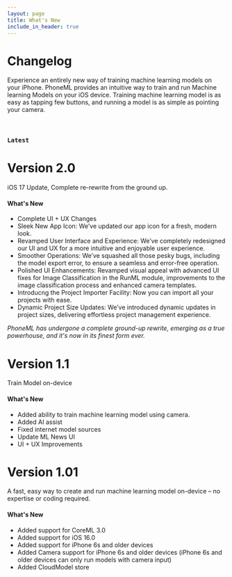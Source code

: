 ```yaml
---
layout: page
title: What's New
include_in_header: true
---
```


# Changelog

Experience an entirely new way of training machine learning models on your iPhone. PhoneML provides an intuitive way to train and run Machine learning Models on your iOS device. Training machine learning model is as easy as tapping few buttons, and running a model is as simple as pointing your camera.

<br>

### `Latest`

# **Version 2.0**

iOS 17 Update, Complete re-rewrite from the ground up.

#### What's New

- Complete UI + UX Changes
- Sleek New App Icon: We’ve updated our app icon for a fresh, modern look.
- Revamped User Interface and Experience: We’ve completely redesigned our UI and UX for a more intuitive and enjoyable user experience.
- Smoother Operations: We’ve squashed all those pesky bugs, including the model export error, to ensure a seamless and error-free operation.
- Polished UI Enhancements: Revamped visual appeal with advanced UI fixes for Image Classification in the RunML module, improvements to the image classification process and enhanced camera templates.
- Introducng the Project Importer Facility: Now you can import all your projects with ease.
- Dynamic Project Size Updates: We’ve introduced dynamic updates in project sizes, delivering effortless project management experience.

*PhoneML has undergone a complete ground-up rewrite, emerging as a true powerhouse, and it's now in its finest form ever.*

# **Version 1.1**

Train Model on-device

#### What's New

- Added ability to train machine learning model using camera.
- Added AI assist
- Fixed internet model sources
- Update ML News UI
- UI + UX Improvements

# **Version 1.01**

A fast, easy way to create and run machine learning model on-device – no expertise or coding required.

#### What's New

- Added support for CoreML 3.0
- Added support for iOS 16.0
- Added support for iPhone 6s and older devices
- Added Camera support for iPhone 6s and older devices (iPhone 6s and older devices can only run models with camera input)
- Added CloudModel store

